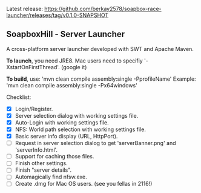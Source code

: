 Latest release: https://github.com/berkay2578/soapbox-race-launcher/releases/tag/v0.1.0-SNAPSHOT

SoapboxHill - Server Launcher
-
A cross-platform server launcher developed with SWT and Apache Maven.

**To launch**, you need JRE8. Mac users need to specifiy '-XstartOnFirstThread'. (google it)

**To build**, use:
'mvn clean compile assembly:single -PprofileName'
Example:
'mvn clean compile assembly:single -Px64windows'

Checklist:
- [x] Login/Register.
- [x] Server selection dialog with working settings file.
- [x] Auto-Login with working settings file. 
- [x] NFS: World path selection with working settings file.
- [x] Basic server info display (URL, HttpPort).
- [ ] Request in server selection dialog to get 'serverBanner.png' and 'serverInfo.html'.
- [ ] Support for caching those files.
- [ ] Finish other settings.
- [ ] Finish "server details".
- [ ] Automagically find nfsw.exe.
- [ ] Create .dmg for Mac OS users. (see you fellas in 2116!)
